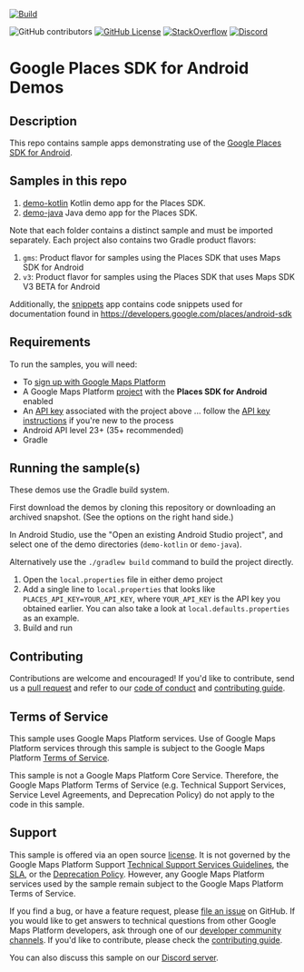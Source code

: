 [![Build](https://github.com/googlemaps-samples/android-places-demos/actions/workflows/build.yml/badge.svg)](https://github.com/googlemaps-samples/android-places-demos/actions/workflows/build.yml)

![GitHub contributors](https://img.shields.io/github/contributors/googlemaps-samples/android-places-demos?color=green)
[![GitHub License](https://img.shields.io/github/license/googlemaps-samples/android-places-demos?color=blue)][license]
[![StackOverflow](https://img.shields.io/stackexchange/stackoverflow/t/google-places-api?color=orange&label=google-places-api&logo=stackoverflow)](https://stackoverflow.com/questions/tagged/google-places-api)
[![Discord](https://img.shields.io/discord/676948200904589322?color=6A7EC2&logo=discord&logoColor=ffffff)][Discord server]

# Google Places SDK for Android Demos

## Description

This repo contains sample apps demonstrating use of the [Google Places SDK for Android](https://developers.google.com/places/android-sdk/).

## Samples in this repo

1. [demo-kotlin](demo-kotlin) Kotlin demo app for the Places SDK.
1. [demo-java](demo-java) Java demo app for the Places SDK.

Note that each folder contains a distinct sample and must be imported separately. Each project also contains two Gradle product flavors:

1. `gms`: Product flavor for samples using the Places SDK that uses Maps SDK for Android
2. `v3`: Product flavor for samples using the Places SDK that uses Maps SDK V3 BETA for Android

Additionally, the [snippets](snippets) app contains code snippets used for documentation found in https://developers.google.com/places/android-sdk

## Requirements

To run the samples, you will need:

- To [sign up with Google Maps Platform]
- A Google Maps Platform [project] with the **Places SDK for Android** enabled
- An [API key] associated with the project above ... follow the [API key instructions] if you're new to the process
- Android API level 23+ (35+ recommended)
- Gradle

## Running the sample(s)

These demos use the Gradle build system.

First download the demos by cloning this repository or downloading an archived snapshot. (See the options on the right hand side.)

In Android Studio, use the "Open an existing Android Studio project", and select one of the demo directories (`demo-kotlin` or `demo-java`).

Alternatively use the `./gradlew build` command to build the project directly.

1. Open the `local.properties` file in either demo project
1. Add a single line to `local.properties` that looks like `PLACES_API_KEY=YOUR_API_KEY`, where `YOUR_API_KEY` is the API key you obtained earlier. You can also take a look at `local.defaults.properties` as an example.
1. Build and run

## Contributing

Contributions are welcome and encouraged! If you'd like to contribute, send us a [pull request] and refer to our [code of conduct] and [contributing guide].

## Terms of Service

This sample uses Google Maps Platform services. Use of Google Maps Platform services through this sample is subject to the Google Maps Platform [Terms of Service].

This sample is not a Google Maps Platform Core Service. Therefore, the Google Maps Platform Terms of Service (e.g. Technical Support Services, Service Level Agreements, and Deprecation Policy) do not apply to the code in this sample.

## Support

This sample is offered via an open source [license]. It is not governed by the Google Maps Platform Support [Technical Support Services Guidelines], the [SLA], or the [Deprecation Policy]. However, any Google Maps Platform services used by the sample remain subject to the Google Maps Platform Terms of Service.

If you find a bug, or have a feature request, please [file an issue] on GitHub. If you would like to get answers to technical questions from other Google Maps Platform developers, ask through one of our [developer community channels]. If you'd like to contribute, please check the [contributing guide].

You can also discuss this sample on our [Discord server].

[PRODUCT]: https://developers.google.com/maps/documentation/PRODUCT
[places-sdk]: https://developers.google.com/places/android-sdk
[API key]: https://developers.google.com/places/documentation/android-sdk/get-api-key
[API key instructions]: https://developers.google.com/places/documentation/android-sdk/config#step_3_add_your_api_key_to_the_project

[code of conduct]: ?tab=coc-ov-file#readme
[contributing guide]: CONTRIBUTING.md
[Deprecation Policy]: https://cloud.google.com/maps-platform/terms
[developer community channels]: https://developers.google.com/maps/developer-community
[Discord server]: https://discord.gg/hYsWbmk
[file an issue]: https://github.com/googlemaps/android-places-demos/issues/new/choose
[license]: LICENSE
[pull request]: https://github.com/googlemaps/android-places-demos/compare
[project]: https://developers.google.com/maps/documentation/PRODUCT/cloud-setup#enabling-apis
[Sign up with Google Maps Platform]: https://console.cloud.google.com/google/maps-apis/start
[SLA]: https://cloud.google.com/maps-platform/terms/sla
[Technical Support Services Guidelines]: https://cloud.google.com/maps-platform/terms/tssg
[Terms of Service]: https://cloud.google.com/maps-platform/terms

